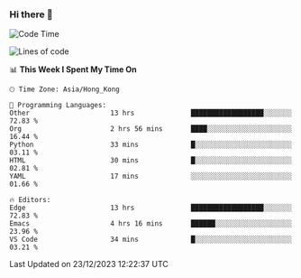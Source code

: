 ### Hi there 👋

<!--
**nicehiro/nicehiro** is a ✨ _special_ ✨ repository because its `README.md` (this file) appears on your GitHub profile.

Here are some ideas to get you started:

- 🔭 I’m currently working on ...
- 🌱 I’m currently learning ...
- 👯 I’m looking to collaborate on ...
- 🤔 I’m looking for help with ...
- 💬 Ask me about ...
- 📫 How to reach me: ...
- 😄 Pronouns: ...
- ⚡ Fun fact: ...
-->

<!--START_SECTION:waka-->
![Code Time](http://img.shields.io/badge/Code%20Time-173%20hrs%2050%20mins-blue)

![Lines of code](https://img.shields.io/badge/From%20Hello%20World%20I%27ve%20Written-2.6%20million%20lines%20of%20code-blue)

📊 **This Week I Spent My Time On** 

```text
🕑︎ Time Zone: Asia/Hong_Kong

💬 Programming Languages: 
Other                    13 hrs              ██████████████████░░░░░░░   72.83 % 
Org                      2 hrs 56 mins       ████░░░░░░░░░░░░░░░░░░░░░   16.44 % 
Python                   33 mins             █░░░░░░░░░░░░░░░░░░░░░░░░   03.11 % 
HTML                     30 mins             █░░░░░░░░░░░░░░░░░░░░░░░░   02.81 % 
YAML                     17 mins             ░░░░░░░░░░░░░░░░░░░░░░░░░   01.66 % 

🔥 Editors: 
Edge                     13 hrs              ██████████████████░░░░░░░   72.83 % 
Emacs                    4 hrs 16 mins       ██████░░░░░░░░░░░░░░░░░░░   23.96 % 
VS Code                  34 mins             █░░░░░░░░░░░░░░░░░░░░░░░░   03.21 % 
```


 Last Updated on 23/12/2023 12:22:37 UTC
<!--END_SECTION:waka-->
